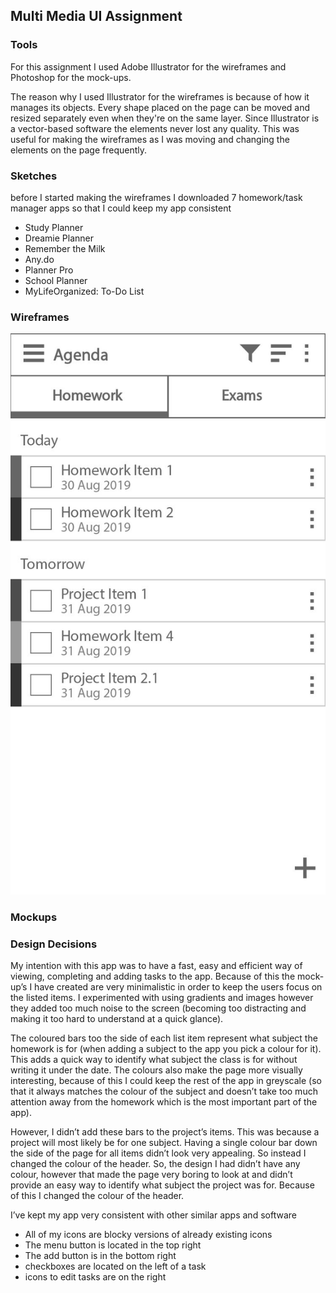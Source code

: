 ## Multi Media UI Assignment

### Tools

For this assignment I used Adobe Illustrator for the wireframes and Photoshop for the mock-ups.

The reason why I used Illustrator for the wireframes is because of how it manages its objects. Every shape placed on the page can be moved and resized separately even when they're on the same layer. Since Illustrator is a vector-based software the elements never lost any quality. This was useful for making the wireframes as I was moving and changing the elements on the page frequently.


### Sketches

before I started making the wireframes I downloaded 7 homework/task manager apps so that I could keep my app consistent
- Study Planner
- Dreamie Planner
- Remember the Milk
- Any.do
- Planner Pro
- School Planner
- MyLifeOrganized: To-Do List

### Wireframes

![Image](imgs/multimedia/wireframes/Wireframe-Homework.jpg "image 1")

### Mockups


### Design Decisions

My intention with this app was to have a fast, easy and efficient way of viewing, completing and adding tasks to the app. Because of this the mock-up’s I have created are very minimalistic in order to keep the users focus on the listed items. I experimented with using gradients and images however they added too much noise to the screen (becoming too distracting and making it too hard to understand at a quick glance).

The coloured bars too the side of each list item represent what subject the homework is for (when adding a subject to the app you pick a colour for it). This adds a quick way to identify what subject the class is for without writing it under the date. The colours also make the page more visually interesting, because of this I could keep the rest of the app in greyscale (so that it always matches the colour of the subject and doesn’t take too much attention away from the homework which is the most important part of the app).

However, I didn’t add these bars to the project’s items. This was because a project will most likely be for one subject. Having a single colour bar down the side of the page for all items didn’t look very appealing. So instead I changed the colour of the header. So, the design I had didn’t have any colour, however that made the page very boring to look at and didn’t provide an easy way to identify what subject the project was for. Because of this I changed the colour of the header.

I’ve kept my app very consistent with other similar apps and software
-	All of my icons are blocky versions of already existing icons
-	The menu button is located in the top right
-	The add button is in the bottom right
- checkboxes are located on the left of a task
- icons to edit tasks are on the right
